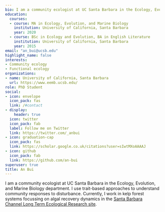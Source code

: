 ```yaml
---
bio: I am a community ecologist at UC Santa Barbara in the Ecology, Evolution, and Marine Biology department.
education:
  courses:
  - course: MA in Ecology, Evolution, and Marine Biology
    institution: University of California, Santa Barbara
    year: 2020
  - course: BSc in Ecology and Evolution, BA in English Literature
    institution: University of California, Santa Barbara
    year: 2015
email: "an_bui@ucsb.edu"
highlight_name: false
interests:
- Community ecology
- Functional ecology
organizations:
- name: University of California, Santa Barbara
  url: https://www.eemb.ucsb.edu/
role: PhD Student
social:
- icon: envelope
  icon_pack: fas
  link: /#contact
- display:
    header: true
  icon: twitter
  icon_pack: fab
  label: Follow me on Twitter
  link: https://twitter.com/_anbui
- icon: graduation-cap
  icon_pack: fas
  link: https://scholar.google.co.uk/citations?user=sIwtMXoAAAAJ
- icon: github
  icon_pack: fab
  link: https://github.com/an-bui
superuser: true
title: An Bui 
---
```


I am a community ecologist at UC Santa Barbara in the Ecology, Evolution, and Marine Biology department. I use trait-based approaches to understand community responses to disturbance. Currently, I work in kelp forest systems focussing on algal recovery dynamics in the [Santa Barbara Channel Long Term Ecological Research site](https://sbclter.msi.ucsb.edu/).
